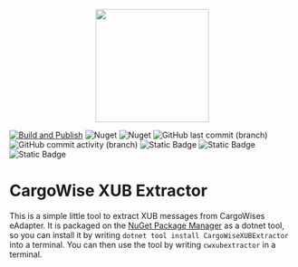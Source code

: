<p align="center">
    <img src="https://github.com/user-attachments/assets/3a30b9af-6166-412a-b0ef-c8c6444a8350" width="200" height="200" />
</p>

[![Build and Publish](https://github.com/kris701/CargoWiseXUBExtractor/actions/workflows/dotnet-desktop.yml/badge.svg)](https://github.com/kris701/CargoWiseXUBExtractor/actions/workflows/dotnet-desktop.yml)
![Nuget](https://img.shields.io/nuget/v/CargoWiseXUBExtractor)
![Nuget](https://img.shields.io/nuget/dt/CargoWiseXUBExtractor)
![GitHub last commit (branch)](https://img.shields.io/github/last-commit/kris701/CargoWiseXUBExtractor/main)
![GitHub commit activity (branch)](https://img.shields.io/github/commit-activity/m/kris701/CargoWiseXUBExtractor)
![Static Badge](https://img.shields.io/badge/Platform-Windows-blue)
![Static Badge](https://img.shields.io/badge/Platform-Linux-blue)
![Static Badge](https://img.shields.io/badge/Framework-dotnet--9.0-green)

# CargoWise XUB Extractor

This is a simple little tool to extract XUB messages from CargoWises eAdapter.
It is packaged on the [NuGet Package Manager](https://www.nuget.org/packages/CargoWiseXubExtractor/) as a dotnet tool, so you can install it by writing `dotnet tool install CargoWiseXUBExtractor` into a terminal.
You can then use the tool by writing `cwxubextractor` in a terminal.
